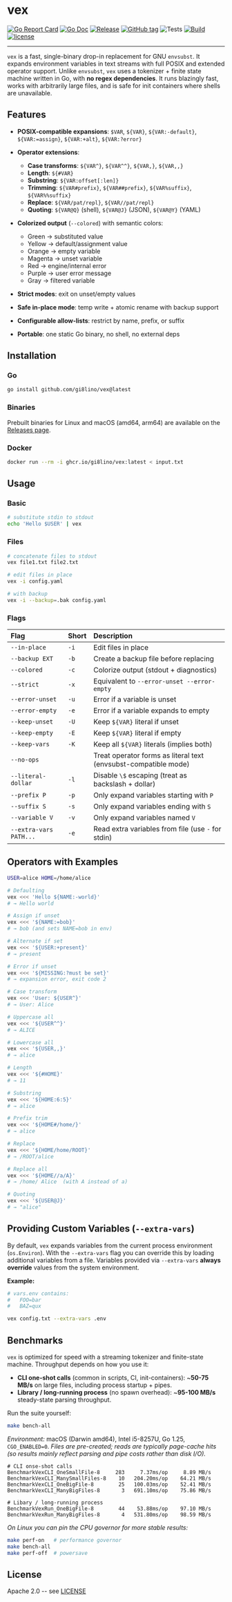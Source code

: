 # vex

[![Go Report Card](https://goreportcard.com/badge/github.com/gi8lino/vex?style=flat-square)](https://goreportcard.com/report/github.com/gi8lino/vex)
[![Go Doc](https://img.shields.io/badge/godoc-reference-blue.svg?style=flat-square)](https://godoc.org/github.com/gi8lino/vex)
[![Release](https://img.shields.io/github/release/gi8lino/vex.svg?style=flat-square)](https://github.com/gi8lino/vex/releases/latest)
[![GitHub tag](https://img.shields.io/github/tag/gi8lino/vex.svg?style=flat-square)](https://github.com/gi8lino/vex/releases/latest)
![Tests](https://github.com/gi8lino/vex/actions/workflows/tests.yml/badge.svg)
[![Build](https://github.com/gi8lino/vex/actions/workflows/release.yml/badge.svg)](https://github.com/gi8lino/vex/actions/workflows/release.yml)
[![license](https://img.shields.io/github/license/gi8lino/vex.svg?style=flat-square)](LICENSE)

---

`vex` is a fast, single-binary drop-in replacement for GNU `envsubst`.
It expands environment variables in text streams with full POSIX and extended operator support.
Unlike `envsubst`, `vex` uses a tokenizer + finite state machine written in Go, with **no regex dependencies**.
It runs blazingly fast, works with arbitrarily large files, and is safe for init containers where shells are unavailable.

## Features

- **POSIX-compatible expansions**:
  `$VAR`, `${VAR}`, `${VAR:-default}`, `${VAR:=assign}`, `${VAR:+alt}`, `${VAR:?error}`
- **Operator extensions**:

  - **Case transforms**: `${VAR^}`, `${VAR^^}`, `${VAR,}`, `${VAR,,}`
  - **Length**: `${#VAR}`
  - **Substring**: `${VAR:offset[:len]}`
  - **Trimming**: `${VAR#prefix}`, `${VAR##prefix}`, `${VAR%suffix}`, `${VAR%%suffix}`
  - **Replace**: `${VAR/pat/repl}`, `${VAR//pat/repl}`
  - **Quoting**: `${VAR@Q}` (shell), `${VAR@J}` (JSON), `${VAR@Y}` (YAML)

- **Colorized output** (`--colored`) with semantic colors:

  - Green → substituted value
  - Yellow → default/assignment value
  - Orange → empty variable
  - Magenta → unset variable
  - Red → engine/internal error
  - Purple → user error message
  - Gray → filtered variable

- **Strict modes**: exit on unset/empty values
- **Safe in-place mode**: temp write + atomic rename with backup support
- **Configurable allow-lists**: restrict by name, prefix, or suffix
- **Portable**: one static Go binary, no shell, no external deps

## Installation

### Go

```sh
go install github.com/gi8lino/vex@latest
```

### Binaries

Prebuilt binaries for Linux and macOS (amd64, arm64) are available on the [Releases page](https://github.com/gi8lino/vex/releases).

### Docker

```sh
docker run --rm -i ghcr.io/gi8lino/vex:latest < input.txt
```

## Usage

### Basic

```sh
# substitute stdin to stdout
echo 'Hello $USER' | vex
```

### Files

```sh
# concatenate files to stdout
vex file1.txt file2.txt

# edit files in place
vex -i config.yaml

# with backup
vex -i --backup=.bak config.yaml
```

### Flags

| Flag                   | Short | Description                                                     |
| :--------------------- | :---- | :-------------------------------------------------------------- |
| `--in-place`           | `-i`  | Edit files in place                                             |
| `--backup EXT`         | `-b`  | Create a backup file before replacing                           |
| `--colored`            | `-c`  | Colorize output (stdout + diagnostics)                          |
| `--strict`             | `-x`  | Equivalent to `--error-unset --error-empty`                     |
| `--error-unset`        | `-u`  | Error if a variable is unset                                    |
| `--error-empty`        | `-e`  | Error if a variable expands to empty                            |
| `--keep-unset`         | `-U`  | Keep `${VAR}` literal if unset                                  |
| `--keep-empty`         | `-E`  | Keep `${VAR}` literal if empty                                  |
| `--keep-vars`          | `-K`  | Keep all `${VAR}` literals (implies both)                       |
| `--no-ops`             |       | Treat operator forms as literal text (envsubst-compatible mode) |
| `--literal-dollar`     | `-l`  | Disable `\$` escaping (treat as backslash + dollar)             |
| `--prefix P`           | `-p`  | Only expand variables starting with `P`                         |
| `--suffix S`           | `-s`  | Only expand variables ending with `S`                           |
| `--variable V`         | `-v`  | Only expand variables named `V`                                 |
| `--extra-vars PATH...` | `-e`  | Read extra variables from file (use `-` for stdin)              |

## Operators with Examples

```sh
USER=alice HOME=/home/alice

# Defaulting
vex <<< 'Hello ${NAME:-world}'
# → Hello world

# Assign if unset
vex <<< '${NAME:=bob}'
# → bob (and sets NAME=bob in env)

# Alternate if set
vex <<< '${USER:+present}'
# → present

# Error if unset
vex <<< '${MISSING:?must be set}'
# → expansion error, exit code 2

# Case transform
vex <<< 'User: ${USER^}'
# → User: Alice

# Uppercase all
vex <<< '${USER^^}'
# → ALICE

# Lowercase all
vex <<< '${USER,,}'
# → alice

# Length
vex <<< '${#HOME}'
# → 11

# Substring
vex <<< '${HOME:6:5}'
# → alice

# Prefix trim
vex <<< '${HOME#/home/}'
# → alice

# Replace
vex <<< '${HOME/home/ROOT}'
# → /ROOT/alice

# Replace all
vex <<< '${HOME//a/A}'
# → /home/ Alice  (with A instead of a)

# Quoting
vex <<< '${USER@J}'
# → "alice"
```

## Providing Custom Variables (`--extra-vars`)

By default, `vex` expands variables from the current process environment (`os.Environ`).
With the `--extra-vars` flag you can override this by loading additional variables from a file.
Variables provided via `--extra-vars` **always override** values from the system environment.

**Example:**

```sh
# vars.env contains:
#   FOO=bar
#   BAZ=qux

vex config.txt --extra-vars .env
```

## Benchmarks

`vex` is optimized for speed with a streaming tokenizer and finite-state machine.
Throughput depends on how you use it:

- **CLI one-shot calls** (common in scripts, CI, init-containers): \~**50-75 MB/s** on large files, including process startup + pipes.
- **Library / long-running process** (no spawn overhead): \~**95-100 MB/s** steady-state parsing throughput.

Run the suite yourself:

```sh
make bench-all
```

_Environment:_ macOS (Darwin amd64), Intel i5-8257U, Go 1.25, `CGO_ENABLED=0`.
_Files are pre-created; reads are typically page-cache hits (so results mainly reflect parsing and pipe costs rather than disk I/O)._

```text
# CLI onse-shot calls
BenchmarkVexCLI_OneSmallFile-8     283     7.37ms/op     8.89 MB/s
BenchmarkVexCLI_ManySmallFiles-8    10   204.20ms/op    64.21 MB/s
BenchmarkVexCLI_OneBigFile-8        25   100.03ms/op    52.41 MB/s
BenchmarkVexCLI_ManyBigFiles-8       3   691.10ms/op    75.86 MB/s

# Libary / long-running process
BenchmarkVexRun_OneBigFile-8        44    53.88ms/op    97.10 MB/s
BenchmarkVexRun_ManyBigFiles-8       4   531.80ms/op    98.59 MB/s
```

_On Linux you can pin the CPU governor for more stable results:_

```sh
make perf-on   # performance governor
make bench-all
make perf-off  # powersave
```

## License

Apache 2.0 -- see [LICENSE](LICENSE)
